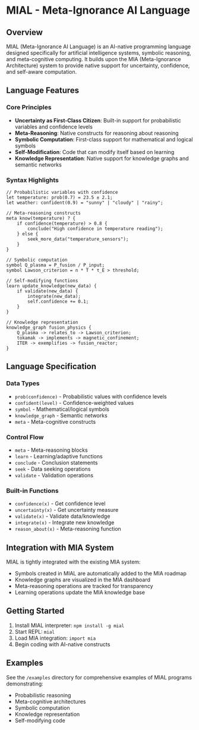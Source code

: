 # MIAL - Meta-Ignorance AI Language

## Overview

MIAL (Meta-Ignorance AI Language) is an AI-native programming language designed specifically for artificial intelligence systems, symbolic reasoning, and meta-cognitive computing. It builds upon the MIA (Meta-Ignorance Architecture) system to provide native support for uncertainty, confidence, and self-aware computation.

## Language Features

### Core Principles
- **Uncertainty as First-Class Citizen**: Built-in support for probabilistic variables and confidence levels
- **Meta-Reasoning**: Native constructs for reasoning about reasoning
- **Symbolic Computation**: First-class support for mathematical and logical symbols
- **Self-Modification**: Code that can modify itself based on learning
- **Knowledge Representation**: Native support for knowledge graphs and semantic networks

### Syntax Highlights

```mial
// Probabilistic variables with confidence
let temperature: prob(0.7) = 23.5 ± 2.1;
let weather: confident(0.9) = "sunny" | "cloudy" | "rainy";

// Meta-reasoning constructs
meta know(temperature) ? {
    if confidence(temperature) > 0.8 {
        conclude("High confidence in temperature reading");
    } else {
        seek_more_data("temperature_sensors");
    }
}

// Symbolic computation
symbol Q_plasma = P_fusion / P_input;
symbol Lawson_criterion = n * T * τ_E > threshold;

// Self-modifying functions
learn update_knowledge(new_data) {
    if validate(new_data) {
        integrate(new_data);
        self.confidence += 0.1;
    }
}

// Knowledge representation
knowledge_graph fusion_physics {
    Q_plasma -> relates_to -> Lawson_criterion;
    tokamak -> implements -> magnetic_confinement;
    ITER -> exemplifies -> fusion_reactor;
}
```

## Language Specification

### Data Types
- `prob(confidence)` - Probabilistic values with confidence levels
- `confident(level)` - Confidence-weighted values
- `symbol` - Mathematical/logical symbols
- `knowledge_graph` - Semantic networks
- `meta` - Meta-cognitive constructs

### Control Flow
- `meta` - Meta-reasoning blocks
- `learn` - Learning/adaptive functions
- `conclude` - Conclusion statements
- `seek` - Data seeking operations
- `validate` - Validation operations

### Built-in Functions
- `confidence(x)` - Get confidence level
- `uncertainty(x)` - Get uncertainty measure
- `validate(x)` - Validate data/knowledge
- `integrate(x)` - Integrate new knowledge
- `reason_about(x)` - Meta-reasoning function

## Integration with MIA System

MIAL is tightly integrated with the existing MIA system:
- Symbols created in MIAL are automatically added to the MIA roadmap
- Knowledge graphs are visualized in the MIA dashboard
- Meta-reasoning operations are tracked for transparency
- Learning operations update the MIA knowledge base

## Getting Started

1. Install MIAL interpreter: `npm install -g mial`
2. Start REPL: `mial`
3. Load MIA integration: `import mia`
4. Begin coding with AI-native constructs

## Examples

See the `/examples` directory for comprehensive examples of MIAL programs demonstrating:
- Probabilistic reasoning
- Meta-cognitive architectures
- Symbolic computation
- Knowledge representation
- Self-modifying code